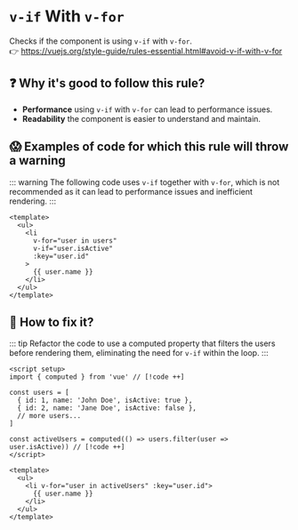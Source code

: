 # `v-if` With `v-for`

Checks if the component is using `v-if` with `v-for`. &nbsp;&nbsp;<br />
👉 https://vuejs.org/style-guide/rules-essential.html#avoid-v-if-with-v-for

## ❓ Why it's good to follow this rule?

- **Performance** using `v-if` with `v-for` can lead to performance issues.
- **Readability** the component is easier to understand and maintain.

## 😱 Examples of code for which this rule will throw a warning

::: warning
The following code uses `v-if` together with `v-for`, which is not recommended as it can lead to performance issues and inefficient rendering.
:::

```vue{4-5}
<template>
  <ul>
    <li
      v-for="user in users"
      v-if="user.isActive"
      :key="user.id"
    >
      {{ user.name }}
    </li>
  </ul>
</template>
```

## 🤩 How to fix it?

::: tip
Refactor the code to use a computed property that filters the users before rendering them, eliminating the need for `v-if` within the loop.
:::

```vue
<script setup>
import { computed } from 'vue' // [!code ++]

const users = [
  { id: 1, name: 'John Doe', isActive: true },
  { id: 2, name: 'Jane Doe', isActive: false },
  // more users...
]

const activeUsers = computed(() => users.filter(user => user.isActive)) // [!code ++]
</script>

<template>
  <ul>
    <li v-for="user in activeUsers" :key="user.id">
      {{ user.name }}
    </li>
  </ul>
</template>
```
